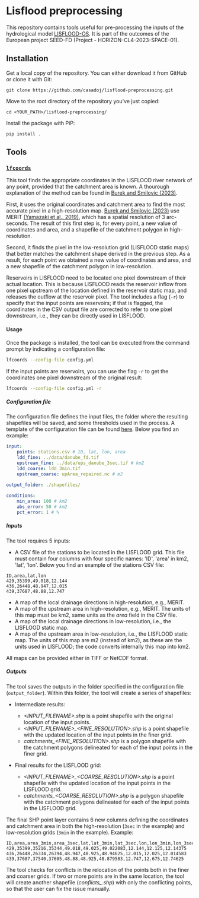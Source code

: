 # Lisflood preprocessing

This repository contains tools useful for pre-processing the inputs of the hydrological model [LISFLOOD-OS](https://ec-jrc.github.io/lisflood/). It is part of the outcomes of the European project SEED-FD (Project - HORIZON-CL4-2023-SPACE-01).

## Installation

Get a local copy of the repository. You can either download it from GitHub or clone it with Git:

```git clone https://github.com/casadoj/lisflood-preprocessing.git```

Move to the root directory of the repository you've just copied:

```cd <YOUR_PATH>/lisflood-preprocessing/```

Install the package with PiP:

```pip install .```

## Tools

### [`lfcoords`](./src/lisfloodpreprocessing/lfcoords.py)

This tool finds the appropriate coordinates in the LISFLOOD river network of any point, provided that the catchment area is known. A thourough explanation of the method can be found in [Burek and Smilovic (2023)](https://essd.copernicus.org/articles/15/5617/2023/).

First, it uses the original coordinates and catchment area to find the most accurate pixel in a high-resolution map. [Burek and Smilovic (2023)](https://essd.copernicus.org/articles/15/5617/2023/) use MERIT [(Yamazaki et al., 2019)](https://agupubs.onlinelibrary.wiley.com/doi/full/10.1029/2019WR024873), which has a spatial resolution of 3 arc-seconds. The result of this first step is, for every point, a new value of coordinates and area, and a shapefile of the catchment polygon in high-resolution.

Second, it finds the pixel in the low-resolution grid (LISFLOOD static maps) that better matches the catchment shape derived in the previous step. As a result, for each point we obtained a new value of coordinates and area, and a new shapefile of the catchment polygon in low-resolution.

Reservoirs in LISFLOOD need to be located one pixel downstream of their actual location. This is because LISFLOOD reads the reservoir inflow from one pixel upstream of the location defined in the reservoir static map, and releases the outflow at the reservoir pixel. The tool includes a flag (`-r`) to specify that the input points are reservoirs; if that is flagged, the coordinates in the CSV output file are corrected to refer to one pixel downstream, i.e., they can be directly used in LISFLOOD.

#### Usage

Once the package is installed, the tool can be executed from the command prompt by indicating a configuration file:

```bash
lfcoords --config-file config.yml
```

If the input points are reservoirs, you can use the flag `-r` to get the coordinates one pixel downstream of the original result:

```bash
lfcoords --config-file config.yml -r
```

##### Configuration file

The configuration file defines the input files, the folder where the resulting shapefiles will be saved, and some thresholds used in the process. A template of the configuration file can be found [here](./src/lisfloodpreprocessing/config.yml). Below you find an example:

```yml
input:
    points: stations.csv # ID, lat, lon, area
    ldd_fine: ../data/danube_fd.tif
    upstream_fine: ../data/ups_danube_3sec.tif # km2
    ldd_coarse: ldd_3min.tif
    upstream_coarse: upArea_repaired.nc # m2
            
output_folder: ./shapefiles/

conditions:
    min_area: 100 # km2
    abs_error: 50 # km2
    pct_error: 1 # %
```

##### Inputs

The tool requires 5 inputs:

* A CSV file of the stations to be located in the LISFLOOD grid. This file must contain four columns with four specific names: 'ID', 'area' in km2, 'lat', 'lon'. Below you find an example of the stations CSV file:

```csv
ID,area,lat,lon
429,35399,49.018,12.144
436,26448,48.947,12.015
439,37687,48.88,12.747
```

* A map of the local drainage directions in high-resolution, e.g., MERIT.
* A map of the upstream area in high-resolution, e.g., MERIT. The units of this map must be km2, same units as the _area_ field in the CSV file.
* A map of the local drainage directions in low-resolution, i.e., the LISFLOOD static map.
* A map of the upstream area in low-resolution, i.e., the LISFLOOD static map. The units of this map are m2 (instead of km2), as these are the units used in LISFLOOD; the code converts internally this map into km2.

All maps can be provided either in TIFF or NetCDF format.

##### Outputs

The tool saves the outputs in the folder specified in the configuration file (`output_folder`). Within this folder, the tool will create a series of shapefiles:

* Intermediate results:
    * *<INPUT_FILENAME>.shp* is a point shapefile with the original location of the input points.
    * *<INPUT_FILENAME>_<FINE_RESOLUTION>.shp* is a point shapefile with the updated location of the input points in the finer grid.
    * *catchments_<FINE_RESOLUTION>.shp* is a polygon shapefile with the catchment polygons delineated for each of the input points in the finer grid.
    
* Final results for the LISFLOOD grid:
    * *<INPUT_FILENAME>_<COARSE_RESOLUTION>.shp* is a point shapefile with the updated location of the input points in the LISFLOOD grid.
    * *catchments_<COARSE_RESOLUTION>.shp* is a polygon shapefile with the catchment polygons delineated for each of the input points in the LISFLOOD grid.

The final SHP point layer contains 6 new columns defining the coordinates and catchment area in both the high-resolution (`3sec` in the example) and low-resolution grids (`3min` in the example). Example:

```csv
ID,area,area_3min,area_3sec,lat,lat_3min,lat_3sec,lon,lon_3min,lon_3sec
429,35399,35216,35344,49.018,49.025,49.022083,12.144,12.125,12.14375
436,26448,26334,26394,48.947,48.925,48.94625,12.015,12.025,12.014583
439,37687,37540,37605,48.88,48.925,48.879583,12.747,12.675,12.74625
```

The tool checks for conflicts in the relocation of the points both in the finer and coarser grids. If two or more points are in the same location, the tool will create another shapefile (*conflicts_<RESOLUTION>.shp*) with only the conflicting points, so that the user can fix the issue manually.